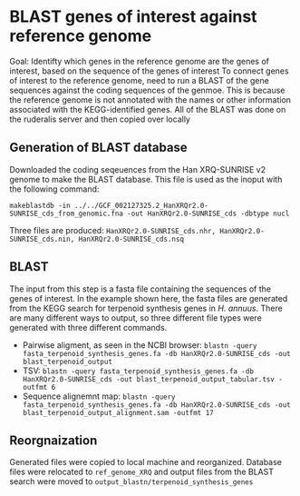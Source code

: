 # BLAST genes of interest against reference genome
Goal: Identifty which genes in the reference genome are the genes of interest, based on the sequence of the genes of interest
To connect genes of interest to the reference genome, need to run a BLAST of the gene sequences against the coding sequences of the genmoe. This is because the reference genome is not annotated with the names or other information associated with the KEGG-identified genes. All of the BLAST was done on the ruderalis server and then copied over locally

## Generation of BLAST database
Downloaded the coding seqeuences from the Han XRQ-SUNRISE v2 genome to make the BLAST database. This file is used as the inoput with the following command:

`makeblastdb -in ../../GCF_002127325.2_HanXRQr2.0-SUNRISE_cds_from_genomic.fna -out HanXRQr2.0-SUNRISE_cds -dbtype nucl`

Three files are produced: `HanXRQr2.0-SUNRISE_cds.nhr, HanXRQr2.0-SUNRISE_cds.nin, HanXRQr2.0-SUNRISE_cds.nsq`

## BLAST 
The input from this step is a fasta file containing the sequences of the genes of interest. In the example shown here, the fasta files are generated from the KEGG search for terpenoid synthesis genes in _H. annuus_. There are many different ways to output, so three different file types were generated with three different commands.
* Pairwise aligment, as seen in the NCBI browser: `blastn -query fasta_terpenoid_synthesis_genes.fa -db HanXRQr2.0-SUNRISE_cds -out blast_terpenoid_output`
* TSV: `blastn -query fasta_terpenoid_synthesis_genes.fa -db HanXRQr2.0-SUNRISE_cds -out blast_terpenoid_output_tabular.tsv -outfmt 6`
* Sequence alignemnt map: `blastn -query fasta_terpenoid_synthesis_genes.fa -db HanXRQr2.0-SUNRISE_cds -out blast_terpenoid_output_alignment.sam -outfmt 17`

## Reorgnaization
Generated files were copied to local machine and reorganized. Database files were relocated to `ref_genome_XRQ` and output files from the BLAST search were moved to `output_blastn/terpenoid_synthesis_genes`
